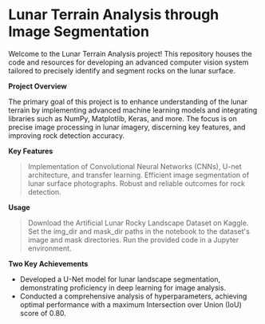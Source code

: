 # Lunar Terrain Analysis through Image Segmentation

Welcome to the Lunar Terrain Analysis project! This repository houses the code and resources for developing an advanced computer vision system tailored to precisely identify and segment rocks on the lunar surface.




**Project Overview**

The primary goal of this project is to enhance understanding of the lunar terrain by implementing advanced machine learning models and integrating libraries such as NumPy, Matplotlib, Keras, and more. The focus is on precise image processing in lunar imagery, discerning key features, and improving rock detection accuracy.

**Key Features**

> Implementation of Convolutional Neural Networks (CNNs), U-net architecture, and transfer learning.
> Efficient image segmentation of lunar surface photographs.
> Robust and reliable outcomes for rock detection.

**Usage**

> Download the Artificial Lunar Rocky Landscape Dataset on Kaggle.
> Set the img_dir and mask_dir paths in the notebook to the dataset's image and mask directories.
> Run the provided code in a Jupyter environment.

**Two Key Achievements**

- Developed a U-Net model for lunar landscape segmentation, demonstrating proficiency in deep learning for image analysis.
- Conducted a comprehensive analysis of hyperparameters, achieving optimal performance with a maximum Intersection over Union (IoU) score of 0.80.
